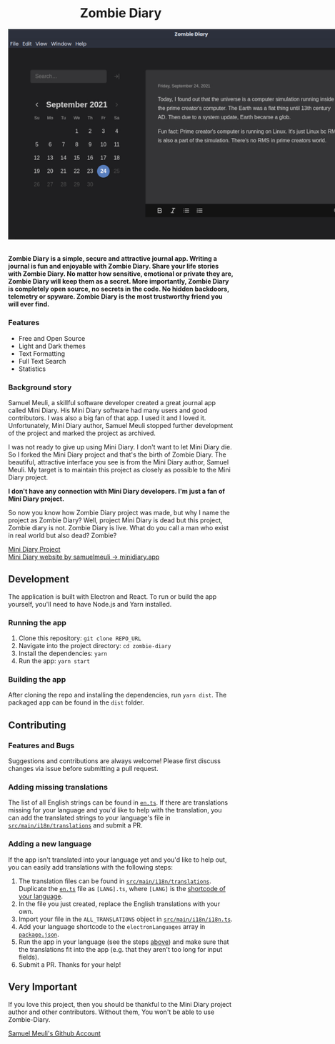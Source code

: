 <!-- @format -->

<div align="center">
  <h1>Zombie Diary</h1>
  <img src="showcase/screenshot-1.jpg" style="max-width: 820px">
  <br>
</div>

<br>

**Zombie Diary is a simple, secure and attractive journal app. Writing a journal is fun and 
enjoyable with Zombie Diary. Share your life stories with Zombie Diary. No matter how sensitive, emotional or private they are, Zombie Diary will keep them as a secret. More importantly, Zombie 
Diary is completely open source, no secrets in the code. No hidden backdoors, telemetry or spyware. Zombie Diary is the most trustworthy friend you will ever find.**

### Features

+ Free and Open Source
+ Light and Dark themes
+ Text Formatting
+ Full Text Search
+ Statistics

### Background story

Samuel Meuli, a skillful software developer created a great journal app called Mini Diary. His Mini 
Diary software had many users and good contributors. I was also a big fan of that app. I used it and 
I loved it. Unfortunately, Mini Diary author, Samuel Meuli stopped further development of the 
project and marked the project as archived.

I was not ready to give up using Mini Diary. I don't want to let Mini Diary die. So I forked the 
Mini Diary project and that's the birth of Zombie Diary. The beautiful, attractive interface you see 
is from the Mini Diary author, Samuel Meuli. My target is to maintain this project as closely as 
possible to the Mini Diary project.  

**I don't have any connection with Mini Diary developers. I'm just a fan of Mini Diary project.**

So now you know how Zombie Diary project was made, but why I name the project as Zombie Diary? Well,
project Mini Diary is dead but this project, Zombie diary is not. Zombie Diary is live. What do you 
call a man who exist in real world but also dead? Zombie? 

[Mini Diary Project](https://github.com/samuelmeuli/mini-diary) \
[Mini Diary website by samuelmeuli → minidiary.app](https://minidiary.app)

## Development

The application is built with Electron and React. To run or build the app yourself, you'll need to
have Node.js and Yarn installed.

### Running the app

1. Clone this repository: `git clone REPO_URL`
2. Navigate into the project directory: `cd zombie-diary`
3. Install the dependencies: `yarn`
4. Run the app: `yarn start`

### Building the app

After cloning the repo and installing the dependencies, run `yarn dist`. The packaged app can be found in the `dist` folder.

## Contributing

### Features and Bugs

Suggestions and contributions are always welcome! Please first discuss changes via issue before 
submitting a pull request.

### Adding missing translations

The list of all English strings can be found in [`en.ts`](./src/main/i18n/translations/en.ts). If 
there are translations missing for your language and you'd like to help with the translation, you 
can add the translated strings to your language's file in 
[`src/main/i18n/translations`](./src/main/i18n/translations) and submit a PR.

### Adding a new language

If the app isn't translated into your language yet and you'd like to help out, you can easily add 
translations with the following steps:

1. The translation files can be found in [`src/main/i18n/translations`](./src/main/i18n/translations). 
Duplicate the [`en.ts`](./src/main/i18n/translations/en.ts) file as `[LANG].ts`, where `[LANG]` is 
the [shortcode of your language](https://electronjs.org/docs/api/locales).
1. In the file you just created, replace the English translations with your own.
1. Import your file in the `ALL_TRANSLATIONS` object in [`src/main/i18n/i18n.ts`](./src/main/i18n/i18n.ts).
1. Add your language shortcode to the `electronLanguages` array in [`package.json`](./package.json).
1. Run the app in your language (see the steps [above](#development)) and make sure that the 
translations fit into the app (e.g. that they aren't too long for input fields).
1. Submit a PR. Thanks for your help!

## Very Important

If you love this project, then you should be thankful to the Mini Diary project author and other 
contributors. Without them, You won't be able to use Zombie-Diary.

[Samuel Meuli's Github Account](https://github.com/samuelmeuli)
